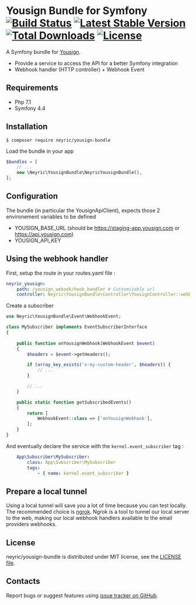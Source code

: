 Yousign Bundle for Symfony [![Build Status](https://travis-ci.org/ericabouaf/yousign-bundle.svg?branch=master)](https://travis-ci.org/ericabouaf/yousign-bundle) [![Latest Stable Version](https://poser.pugx.org/neyric/yousign-bundle/v/stable)](https://packagist.org/packages/neyric/yousign-bundle) [![Total Downloads](https://poser.pugx.org/neyric/yousign-bundle/downloads)](https://packagist.org/packages/neyric/yousign-bundle) [![License](https://poser.pugx.org/neyric/yousign-bundle/license)](https://packagist.org/packages/neyric/yousign-bundle)
=================================================

A Symfony bundle for [Yousign](https://yousign.com/).

* Provide a service to access the API for a better Symfony integration
* Webhook handler (HTTP controller) + Webhook Event

## Requirements

* Php 7.1
* Symfony 4.4

## Installation

```console
$ composer require neyric/yousign-bundle
```

Load the bundle in your app

```php
$bundles = [
    // ...
    new \Neyric\YousignBundle\NeyricYousignBundle(),
];
```

## Configuration

The bundle (in particular the YousignApiClient), expects those 2 environement variables to be defined

* YOUSIGN_BASE_URL (should be https://staging-app.yousign.com or https://api.yousign.com)
* YOUSIGN_API_KEY


## Using the webhook handler

First, setup the route in your routes.yaml file :

```yaml
neyric_yousign:
    path: /yousign_webook/hook_handler # Customizable url
    controller: Neyric\YousignBundle\Controller\YousignController::webhookHandlerAction
```


Create a subscriber

```php
use Neyric\YousignBundle\Event\WebhookEvent;

class MySubscriber implements EventSubscriberInterface
{
    
    public function onYousignWebhook(WebhookEvent $event)
    {
        $headers = $event->getHeaders();

        if (array_key_exists('x-my-custom-header', $headers)) {
            // ...
        }

        // ...
    }

    public static function getSubscribedEvents()
    {
        return [
            WebhookEvent::class => ['onYousignWebhook'],
        ];
    }
}
```

And eventually declare the service with the  `kernel.event_subscriber` tag :

```yaml
    App\Subscriber\MySubscriber:
        class: App\Subscriber\MySubscriber
        tags:
            - { name: kernel.event_subscriber }
```


Prepare a local tunnel
----------------------------------------

Using a local tunnel will save you a lot of time because you can test locally. The recommended choice is [ngrok](https://ngrok.com/). Ngrok is a tool to tunnel our local server to the web, making our local webhook handlers available to the email providers webhooks.


License
-------------------------------------------------
neyric/yousign-bundle is distributed under MIT license, see the [LICENSE file](https://github.com/neyric/yousign-bundle/blob/master/LICENSE).


Contacts
-------------------------------------------------
Report bugs or suggest features using [issue tracker on GitHub](https://github.com/neyric/yousign-bundle).